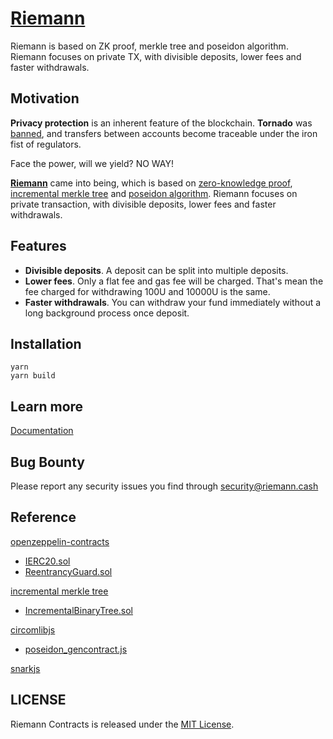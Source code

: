 # [Riemann](https://riemann.cash)
Riemann is based on ZK proof, merkle tree and poseidon algorithm. Riemann focuses on private TX, with divisible deposits, lower fees and faster withdrawals.

## Motivation
**Privacy protection** is an inherent feature of the blockchain. **Tornado** was [banned](https://twitter.com/TornadoCash/status/1557048526986780677), and transfers between accounts become traceable under the iron fist of regulators.

Face the power, will we yield? NO WAY!

[**Riemann**](https://riemann.cash) came into being, which is based on [zero-knowledge proof](https://en.wikipedia.org/wiki/Zero-knowledge_proof), [incremental merkle tree](https://github.com/privacy-scaling-explorations/zk-kit/tree/main/packages/incremental-merkle-tree.sol) and [poseidon algorithm](https://www.poseidon-hash.info). Riemann focuses on private transaction, with divisible deposits, lower fees and faster withdrawals.

## Features
- **Divisible deposits**. A deposit can be split into multiple deposits.
- **Lower fees**. Only a flat fee and gas fee will be charged. That's mean the fee charged for withdrawing 100U and 10000U is the same.
- **Faster withdrawals**. You can withdraw your fund immediately without a long background process once deposit.

## Installation
```console
yarn
yarn build
```

## Learn more
[Documentation](https://docs.riemann.cash)

## Bug Bounty
Please report any security issues you find through security@riemann.cash

## Reference
[openzeppelin-contracts](https://github.com/OpenZeppelin/openzeppelin-contracts)
- [IERC20.sol](https://github.com/OpenZeppelin/openzeppelin-contracts/blob/master/contracts/token/ERC20/IERC20.sol)
- [ReentrancyGuard.sol](https://github.com/OpenZeppelin/openzeppelin-contracts/blob/master/contracts/security/ReentrancyGuard.sol)

[incremental merkle tree](https://github.com/privacy-scaling-explorations/zk-kit/tree/main/packages/incremental-merkle-tree.sol)
- [IncrementalBinaryTree.sol](https://github.com/privacy-scaling-explorations/zk-kit/blob/main/packages/incremental-merkle-tree.sol/contracts/IncrementalBinaryTree.sol)

[circomlibjs](https://github.com/iden3/circomlibjs)
- [poseidon_gencontract.js](https://github.com/iden3/circomlibjs/blob/main/src/poseidon_gencontract.js)

[snarkjs](https://github.com/iden3/snarkjs)

## LICENSE
Riemann Contracts is released under the [MIT License](LICENSE).
